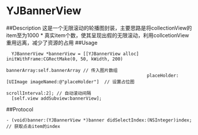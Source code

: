 # YJBannerView
##Description
这是一个无限滚动的轮播图封装，主要思路是将collectionView的item至为1000 * 真实item个数，使其呈现出假的无限滚动，利用collcetionView重用远离，减少了资源的占用
##Usage
```
  YJBannerView *bannerView = [[YJBannerView alloc] initWithFrame:CGRectMake(0, 50, kWidth, 200)
                                                     bannerArray:self.bannerArray // 传入图片数组
                                                     placeHolder:[UIImage imageNamed:@"placeHolder"]  // 设置占位图 
                                                     scrollInterval:2]; // 自动滚动间隔
  [self.view addSubview:bannerView];
```

##Protocol
```
- (void)banner:(YJBannerView *)banner didSelectIndex:(NSInteger)index;
// 获取点击item的index
```
